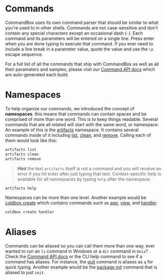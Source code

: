 # Commands

CommandBox uses its own command parser that should be similar to what you're used to in other shells. Commands are not case-sensitive and don't contain any special characters except an occasional dash (`-`). Each command and its parameters will be entered on a single line. Press enter when you are done typing to execute that command. If you ever need to include a line break in a parameter value, quote the value and use the `\n` escape sequence.

For a full list of all the commands that ship with CommandBox as well as all their paramaters and samples, please visit our [Command API docs](http://apidocs.ortussolutions.com/commandbox/current) which are auto-generated each build.

# Namespaces

To help organize our commands, we introduced the concept of **namespaces**. this means that commands can contain spaces and be comprised of more than one word. This is to keep things readable. Several commands that are all related will start with the same word, or namespace. An example of this is the [artifacts](http://apidocs.ortussolutions.com/commandbox/1.0.0/index.html?commandbox/commands/artifacts/package-summary.html) namespace. It contains several commands inside of it including [list](http://apidocs.ortussolutions.com/commandbox/1.0.0/index.html?commandbox/commands/artifacts/list.html), [clean](http://apidocs.ortussolutions.com/commandbox/1.0.0/index.html?commandbox/commands/artifacts/clean.html), and [remove](http://apidocs.ortussolutions.com/commandbox/1.0.0/index.html?commandbox/commands/artifacts/remove.html). Calling each of them would look like this:

```bash
artifacts list
artifacts clean
artifacts remove
```

>**Hint** the text `artifacts` itself is not a command and you will receive an error if you hit enter after just typing that text. Context-specific help is available for all namespaces by typing `help` after the namespace.

```bash
artifacts help
```

Namespaces can be more than one level. Another example would be [coldbox create](http://apidocs.ortussolutions.com/commandbox/1.0.0/index.html?commandbox/commands/coldbox/create/package-summary.htmll) which contains commands such as [app](http://apidocs.ortussolutions.com/commandbox/1.0.0/index.html?commandbox/commands/coldbox/create/app.html), [view](http://apidocs.ortussolutions.com/commandbox/1.0.0/index.html?commandbox/commands/coldbox/create/view.html), and [handler](http://apidocs.ortussolutions.com/commandbox/1.0.0/index.html?commandbox/commands/coldbox/create/controller.html).

```bash
coldbox create handler
```

# Aliases
Commands can be aliased so you can call them more than one way, ever wanted to run an `ls` command in Windows or a `dir` command in `Unix`? . Check the [Command API docs](http://apidocs.ortussolutions.com/commandbox/current) or the CLI help command to see if a command has aliases. For instance, the [quit](http://apidocs.ortussolutions.com/commandbox/1.0.0/index.html?commandbox/system/commands/quit.html) command is aliases as `q` for quick typing. Another example would be the [package init](http://apidocs.ortussolutions.com/commandbox/1.0.0/index.html?commandbox/commands/package/init.html) command that is aliased to just `init`.





